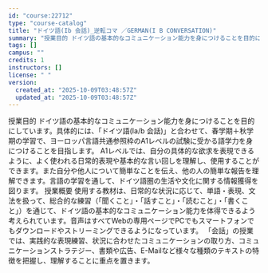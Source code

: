 ```yaml
---
id: "course:22712"
type: "course-catalog"
title: "ドイツ語(Ib 会話)_逆転コマ ／GERMAN(I B CONVERSATION)"
summary: "授業目的 ドイツ語の基本的なコミュニケーション能力を身につけることを目的にしています。具体的には、「ドイツ語(Ia/b 会話)」と合わせて、春学期＋秋学期の学習で、ヨーロッパ言語共通参照枠のA1レベルの試験に受かる語学力を身につけることを目…"
tags: []
campus: ""
credits: 1
instructors: []
license: " "
version:
  created_at: "2025-10-09T03:48:57Z"
  updated_at: "2025-10-09T03:48:57Z"
---
```


授業目的 ドイツ語の基本的なコミュニケーション能力を身につけることを目的にしています。具体的には、「ドイツ語(Ia/b 会話)」と合わせて、春学期＋秋学期の学習で、ヨーロッパ言語共通参照枠のA1レベルの試験に受かる語学力を身につけることを目指します。 A1レベルでは、自分の具体的な欲求を表現できるように、よく使われる日常的表現や基本的な言い回しを理解し、使用することができます。また自分や他人について簡単なことを伝え、他の人の簡単な報告を理解できます。言語の学習を通して、ドイツ語圏の生活や文化に関する情報獲得を図ります。 授業概要 使用する教材は、日常的な状況に応じて、単語・表現、文法を扱って、総合的な練習（「聞くこと」・「話すこと」・「読むこと」・「書くこと」）を通じて、ドイツ語の基本的なコミュニケーション能力を体得できるよう考えられています。音声はすべてWebの専用ページでPCでもスマートフォンでもダウンロードやストリーミングできるようになっています。 「会話」の授業では、実践的な表現練習、状況に合わせたコミュニケーションの取り方、コミュニケーションストラテジー、書類や広告、E-Mailなど様々な種類のテキストの特徴を把握し、理解することに重点を置きます。
